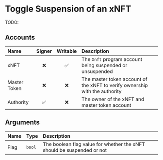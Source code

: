 # Toggle Suspension of an xNFT

TODO:

## Accounts

| Name         | Signer | Writable | Description                                                                 |
| :----------- | :----: | :------: | :-------------------------------------------------------------------------- |
| xNFT         |   ❌   |    ✅    | The `Xnft` program account being suspended or unsuspended                   |
| Master Token |   ❌   |    ❌    | The master token account of the xNFT to verify ownership with the authority |
| Authority    |   ✅   |    ❌    | The owner of the xNFT and master token account                              |

## Arguments

| Name | Type   | Description                                                            |
| :--- | :----- | :--------------------------------------------------------------------- |
| Flag | `bool` | The boolean flag value for whether the xNFT should be suspended or not |
